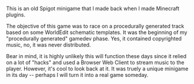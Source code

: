 This is an old Spigot minigame that I made back when I made Minecraft plugins.

The objective of this game was to race on a procedurally generated track based on some WorldEdit schematic templates. It was the beginning of my "procedurally generated" gamedev phase.
Yes, it contained copyrighted music, no, it was never distributed.

Bear in mind, it is highly unlikely this will function these days since it relied on a lot of "hacks" and used a Browser Web Client to stream music to the player. However, it's cool to look back at it. It was truely a unique minigame in its day -- perhaps I will turn it into a real game someday.